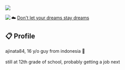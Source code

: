<img src="https://i.imgur.com/kfEBvSm.png"/>

<a href="https://discord.com/users/183480523371315201"><img align="left" src="https://lanyard-profile-readme.vercel.app/api/183480523371315201?bg=23283d&borderRadius=8px&hideDiscrim=true"/></a>

☁️ <a href="https://youtube.com/watch?v=UHmFbT8DPX8">Don't let your dreams stay dreams</a>

## 📋 Profile

ajinata84, 16 y/o guy from indonesia 🥖 <br/><br/>still at 12th grade of school, probably getting a job next 